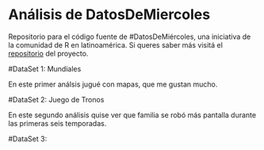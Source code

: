 # Análisis de DatosDeMiercoles

Repositorio para el código fuente de #DatosDeMiércoles, una iniciativa de la comunidad de R en latinoamérica. Si queres saber más visitá el [repositorio](https://github.com/cienciadedatos/datos-de-miercoles) del proyecto.

#DataSet 1: Mundiales

En este primer análsis jugué con mapas, que me gustan mucho.  

#DataSet 2: Juego de Tronos

En este segundo análisis quise ver que familia se robó más pantalla durante las primeras seis temporadas.

#DataSet 3: 
